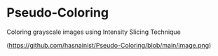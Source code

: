 # Pseudo-Coloring
Coloring grayscale images using Intensity Slicing Technique

(https://github.com/hasnainist/Pseudo-Coloring/blob/main/image.png)
